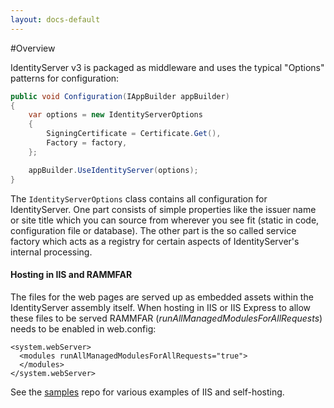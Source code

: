 ```yaml
---
layout: docs-default
---
```


#Overview

IdentityServer v3 is packaged as middleware and uses the typical "Options" patterns for configuration:

```csharp
public void Configuration(IAppBuilder appBuilder)
{
    var options = new IdentityServerOptions
    {
        SigningCertificate = Certificate.Get(),
        Factory = factory,
    };

    appBuilder.UseIdentityServer(options);
}
```

The `IdentityServerOptions` class contains all configuration for IdentityServer.
One part consists of simple properties like the issuer name or site title which you can source from wherever you see fit (static in code, configuration file or database).
The other part is the so called service factory which acts as a registry for certain aspects of IdentityServer's internal processing.

#### Hosting in IIS and RAMMFAR

The files for the web pages are served up as embedded assets within the IdentityServer assembly itself. When hosting in IIS or IIS Express to allow these files to be served RAMMFAR (_runAllManagedModulesForAllRequests_) needs to be enabled in web.config:

```
<system.webServer>
  <modules runAllManagedModulesForAllRequests="true">
  </modules>
</system.webServer>
```

See the [samples](https://github.com/thinktecture/Thinktecture.IdentityServer.v3.Samples) repo for various examples of IIS and self-hosting.